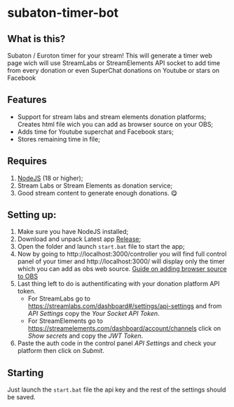 # subaton-timer-bot
## What is this?
Subaton / Euroton timer for your stream! This will generate a timer web page wich will use StreamLabs or StreamElements API socket to add time from every donation or even SuperChat donations on Youtube or stars on Facebook
## Features
- Support for stream labs and stream elements donation platforms;
Creates html file wich you can add as browser source on your OBS;
- Adds time for Youtube superchat and Facebook stars;
- Stores remaining time in file;
## Requires
1. [NodeJS](https://nodejs.org/en/download/current/) (18 or higher);
2. Stream Labs or Stream Elements as donation service;
3. Good stream content to generate enough donations. 😋
## Setting up:
1. Make sure you have NodeJS installed;
2. Download and unpack Latest app [Release](https://github.com/daZepelin/subaton-timer-bot/releases);
3. Open the folder and launch `start.bat` file to start the app;
4. Now by going to http://localhost:3000/controller you will find full control panel of your timer and http://localhost:3000/ will display only the timer which you can add as obs web source. 
[Guide on adding browser source to OBS](https://www.blog.pulsoid.net/post/how-to-add-browser-source-in-obs-streamlabs-obs-twitch-studio-xsplit)
5. Last thing left to do is authentificating with your donation platform API token.
    - For StreamLabs go to https://streamlabs.com/dashboard#/settings/api-settings and from *API Settings* copy the *Your Socket API Token*.
    - For StreamElements go to https://streamelements.com/dashboard/account/channels click on *Show secrets* and copy the *JWT Token*.
6. Paste the auth code in the control panel *API Settings* and check your platform then click on *Submit*.
## Starting
Just launch the `start.bat` file the api key and the rest of the settings should be saved.
